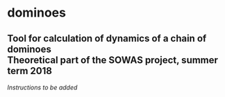 # dominoes
Tool for calculation of dynamics of a chain of dominoes  
Theoretical part of the SOWAS project, summer term 2018  
---
*Instructions to be added*
